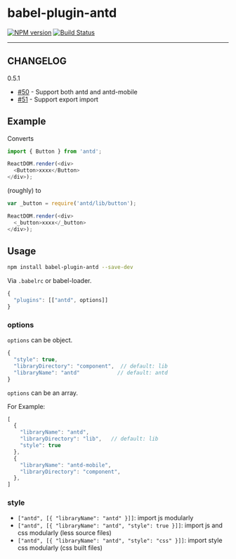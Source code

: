 # babel-plugin-antd

[![NPM version](https://img.shields.io/npm/v/babel-plugin-antd.svg?style=flat)](https://npmjs.org/package/babel-plugin-antd)
[![Build Status](https://img.shields.io/travis/ant-design/babel-plugin-antd.svg?style=flat)](https://travis-ci.org/ant-design/babel-plugin-antd)

----

## CHANGELOG

0.5.1

- [#50](https://github.com/ant-design/babel-plugin-antd/pull/50) - Support both antd and antd-mobile
- [#51](https://github.com/ant-design/babel-plugin-antd/pull/51) - Support export import

## Example

Converts

```javascript
import { Button } from 'antd';

ReactDOM.render(<div>
  <Button>xxxx</Button>
</div>);
```

(roughly) to

```javascript
var _button = require('antd/lib/button');

ReactDOM.render(<div>
  <_button>xxxx</_button>
</div>);
```

## Usage

```bash
npm install babel-plugin-antd --save-dev
```

Via `.babelrc` or babel-loader.

```js
{
  "plugins": [["antd", options]]
}
```

### options

`options` can be object.

```javascript
{
  "style": true,
  "libraryDirectory": "component",  // default: lib
  "libraryName": "antd"            // default: antd
}
```

`options` can be an array.

For Example: 

```javascript
[
  {
    "libraryName": "antd",
    "libraryDirectory": "lib",   // default: lib
    "style": true
  },
  {
    "libraryName": "antd-mobile",
    "libraryDirectory": "component",
  },
]
```

### style

- `["antd", [{ "libraryName": "antd" }]]`: import js modularly
- `["antd", [{ "libraryName": "antd", "style": true }]]`: import js and css modularly (less source files)
- `["antd", [{ "libraryName": "antd", "style": "css" }]]`: import style css modularly (css built files)
